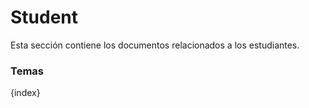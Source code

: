 # Student

Esta sección contiene los documentos relacionados a los estudiantes.

### Temas

{index}
